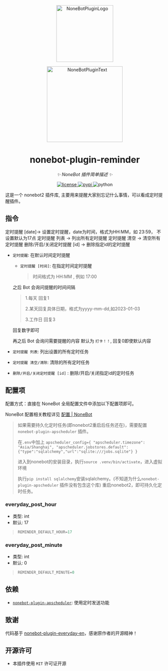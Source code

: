 <div align="center">
  <a href="https://v2.nonebot.dev/store"><img src="https://github.com/A-kirami/nonebot-plugin-template/blob/resources/nbp_logo.png" width="180" height="180" alt="NoneBotPluginLogo"></a>
  <br>
  <p><img src="https://github.com/A-kirami/nonebot-plugin-template/blob/resources/NoneBotPlugin.svg" width="240" alt="NoneBotPluginText"></p>
</div>

<div align="center">

# nonebot-plugin-reminder

_✨ NoneBot 插件简单描述 ✨_


<a href="./LICENSE">
    <img src="https://img.shields.io/github/license/velor2012/nonebot-plugin-reminder.svg" alt="license">
</a>
<a href="https://pypi.python.org/pypi/nonebot-plugin-reminder">
    <img src="https://img.shields.io/pypi/v/nonebot-plugin-reminder.svg" alt="pypi">
</a>
<img src="https://img.shields.io/badge/python-3.8+-blue.svg" alt="python">

</div>

这是一个 nonebot2 插件库, 主要用来提醒大家别忘记什么事情，可以看成定时提醒插件。


## 指令

定时提醒 [date]→ 设置定时提醒，date为时间，格式为HH:MM，如 23:59， 不设置默认为17点
定时提醒 列表 → 列出所有定时提醒
定时提醒 清空 → 清空所有定时提醒
删除/开启/关闭定时提醒 [id] → 删除指定id的定时提醒

- `定时提醒`: 在默认时间定时提醒
  - `定时提醒 [时间]`: 在指定时间定时提醒
    > 时间格式为 HH:MM , 例如 17:00

  之后 Bot 会询问提醒的时间间隔

  >  1.每天 回复1 
  >
  >  2.某天回复具体日期，格式为yyyy-mm-dd,如2023-01-03 
  >
  >  3.工作日 回复3
  
  回复数字即可

  再之后 Bot 会询问需要提醒的内容
  默认为 `打卡！！`, 回复0即使默认内容

- `定时提醒 列表`: 列出设置的所有定时任务
- `定时提醒 清空/清除`: 清除的所有定时任务
- `删除/开启/关闭定时提醒 [id]` : 删除/开启/关闭指定id的定时任务

## 配置项

配置方式：直接在 NoneBot 全局配置文件中添加以下配置项即可。

NoneBot 配置相关教程详见 [配置 | NoneBot](https://v2.nonebot.dev/docs/tutorial/configuration)

> 如果需要持久化定时任务(即nonebot2重启后任务还在)，需要配置 `nonebot-plugin-apscheduler` 插件。
>
> 在`.env`中加上
> `apscheduler_config={ "apscheduler.timezone": "Asia/Shanghai", "apscheduler.jobstores.default":{"type":"sqlalchemy","url":"sqlite:///jobs.sqlite"} }`
> 
> 进入到nonebot的安装目录，执行`source .venv/bin/activate`，进入虚拟环境
>
> 执行`pip install sqlalchemy`安装sqlalchemy。(不知道为什么`nonebot-plugin-apscheduler` 插件没有包含这个库)
> 重启nonebot2，即可持久化定时任务。

### everyday_post_hour
- 类型: int
- 默认: 17
>```python
>REMINDER_DEFAULT_HOUR=17
>```

### everyday_post_minute
- 类型: int
- 默认: 0
>```python
>REMINDER_DEFAULT_MINUTE=0
>```

## 依赖
- [`nonebot-plugin-apscheduler`](https://github.com/nonebot/plugin-apscheduler): 使用定时发送功能

## 致谢

代码基于 [nonebot-plugin-everyday-en](https://github.com/MelodyYuuka/nonebot_plugin_everyday_en)，感谢原作者的开源精神！

## 开源许可

- 本插件使用 `MIT` 许可证开源